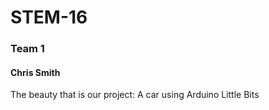 # STEM-16
### Team 1
#### Chris Smith

The beauty that is our project: A car using Arduino Little Bits
